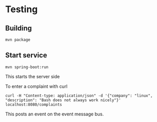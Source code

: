 # Testing

## Building
```
mvn package
```
## Start service
```
mvn spring-boot:run
```
This starts the server side

To enter a complaint with curl
``` 
curl -H "Content-type: application/json" -d '{"company": "linux", "description": "Bash does not always work nicely"}' localhost:8080/complaints
```
This posts an event on the event message bus.
